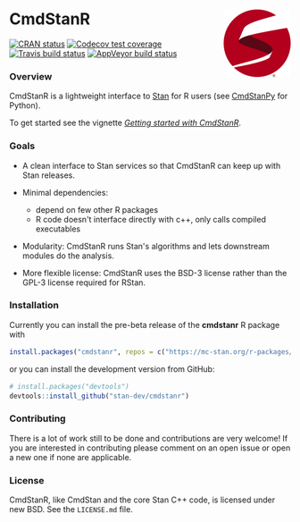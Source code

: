 # CmdStanR <img src="man/figures/logo.png" align="right" width="120" />

<!-- badges: start -->
[![CRAN status](https://www.r-pkg.org/badges/version/cmdstanr)](https://CRAN.R-project.org/package=cmdstanr)
[![Codecov test coverage](https://codecov.io/gh/stan-dev/cmdstanr/branch/master/graph/badge.svg)](https://codecov.io/gh/stan-dev/cmdstanr?branch=master)
[![Travis build status](https://travis-ci.org/stan-dev/cmdstanr.svg?branch=master)](https://travis-ci.org/stan-dev/cmdstanr)
[![AppVeyor build status](https://ci.appveyor.com/api/projects/status/github/stan-dev/cmdstanr?branch=master&svg=true)](https://ci.appveyor.com/project/jgabry/cmdstanr)
<!-- badges: end -->

### Overview 

CmdStanR is a lightweight interface to [Stan](https://mc-stan.org) for R users
(see [CmdStanPy](https://github.com/stan-dev/cmdstanpy) for Python).

To get started see the vignette 
[_Getting started with CmdStanR_](https://mc-stan.org/cmdstanr/articles/cmdstanr.html).

### Goals

* A clean interface to Stan services so that CmdStanR can keep up with Stan
releases.

* Minimal dependencies:
  - depend on few other R packages
  - R code doesn't interface directly with c++, only calls compiled executables 
      
* Modularity: CmdStanR runs Stan's algorithms and lets downstream modules do the
analysis.

* More flexible license: CmdStanR uses the BSD-3 license rather than the GPL-3
license required for RStan.


### Installation

Currently you can install the pre-beta release of the **cmdstanr** R package with 

```r
install.packages("cmdstanr", repos = c("https://mc-stan.org/r-packages/", getOption("repos")))
```

or you can install the development version from GitHub:

```r
# install.packages("devtools")
devtools::install_github("stan-dev/cmdstanr")
```

### Contributing 

There is a lot of work still to be done and contributions are very welcome! 
If you are interested in contributing please comment on an open issue
or open a new one if none are applicable.  

### License

CmdStanR, like CmdStan and the core Stan C++ code, is licensed under new BSD.
See the `LICENSE.md` file.
